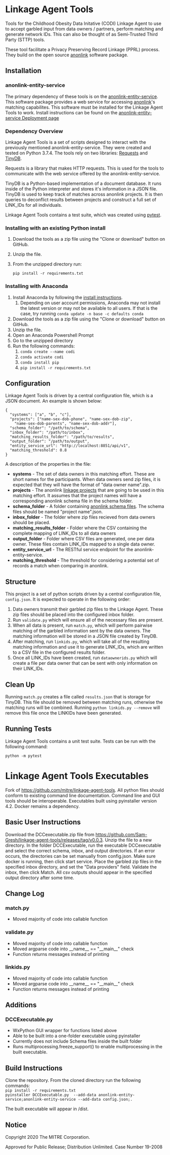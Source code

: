 # Linkage Agent Tools

Tools for the Childhood Obesity Data Initative (CODI) Linkage Agent to use to accept garbled input from data owners / partners, perform matching and generate network IDs. This can also be thought of as Semi-Trusted Third Party (STTP) tools.

These tool facilitate a Privacy Preserving Record Linkage (PPRL) process. They build on the open source [anonlink](https://github.com/data61/anonlink) software package.

## Installation

### anonlink-entity-service

The primary dependency of these tools is on the [anonlink-entity-service](https://anonlink-entity-service.readthedocs.io/en/stable/). This software package provides a web service for accessing [anonlink](https://github.com/data61/anonlink)'s matching capabilites. This software must be installed for the Linkage Agent Tools to work. Install instructions can be found on the [anonlink-entity-service Deployment page](https://anonlink-entity-service.readthedocs.io/en/stable/deployment.html)

### Dependency Overview

Linkage Agent Tools is a set of scripts designed to interact with the previously mentioned anonlink-entity-service. They were created and tested on Python 3.7.4. The tools rely on two libraries: [Requests](https://requests.readthedocs.io/en/master/) and [TinyDB](https://tinydb.readthedocs.io/en/latest/intro.html).

Requests is a library that makes HTTP requests. This is used for the tools to communicate with the web service offered by the anonlink-entity-service.

TinyDB is a Python-based implementation of a document database. It runs inside of the Python interpreter and stores it's information in a JSON file. TinyDB is used to keep track of matches across anonlink projects. It is then queries to deconflict results between projects and construct a full set of LINK_IDs for all individuals.

Linkage Agent Tools contains a test suite, which was created using [pytest](https://docs.pytest.org/en/latest/).

### Installing with an existing Python install

1. Download the tools as a zip file using the "Clone or download" button on GitHub.
1. Unzip the file.
1. From the unzipped directory run:

    `pip install -r requirements.txt`

### Installing with Anaconda

1. Install Anaconda by following the [install instructions](https://docs.anaconda.com/anaconda/install/).
    1. Depending on user account permissions, Anaconda may not install the latest version or may not be available to all users. If that is the case, try running `conda update -n base -c defaults conda`
1. Download the tools as a zip file using the "Clone or download" button on GitHub.
1. Unzip the file.
1. Open an Anaconda Powershell Prompt
1. Go to the unzipped directory
1. Run the following commands:
    1. `conda create --name codi`
    1. `conda activate codi`
    1. `conda install pip`
    1. `pip install -r requirements.txt`

## Configuration

Linkage Agent Tools is driven by a central configuration file, which is a JSON document. An example is shown below:

```
{
  "systems": ["a", "b", "c"],
  "projects": ["name-sex-dob-phone", "name-sex-dob-zip",
    "name-sex-dob-parents", "name-sex-dob-addr"],
  "schema_folder": "/path/to/schema",
  "inbox_folder": "/path/to/inbox",
  "matching_results_folder": "/path/to/results",
  "output_folder": "/path/to/output",
  "entity_service_url": "http://localhost:8851/api/v1",
  "matching_threshold": 0.8
}
```
A description of the properties in the file:
* **systems** - The set of data owners in this matching effort. These are short names for the participants. When data owners send zip files, it is expected that they will have the format of "data owner name".zip.
* **projects** - The anonlink [linkage projects](https://anonlink-entity-service.readthedocs.io/en/stable/tutorial/Record%20Linkage%20API.html#Create-Linkage-Project) that are going to be used in this matching effort. It assumes that the project names will have a corresponding anonlink schema file in the schema folder.
* **schema_folder** - A folder containing [anonlink schema files](https://clkhash.readthedocs.io/en/latest/schema.html). The schema files should be named "project name".json.
* **inbox_folder** - The folder where zip files recieved from data owners should be placed.
* **matching_results_folder** - Folder where the CSV containing the complete mapping of LINK_IDs to all data owners
* **output_folder** - Folder where CSV files are generated, one per data owner. These files contain LINK_IDs mapped to a single data owner.
* **entity_service_url** - The RESTful service endpoint for the anonlink-entity-service.
* **matching_threshold** - The threshold for considering a potential set of records a match when comparing in anonlink.

## Structure

This project is a set of python scripts driven by a central configuration file, `config.json`. It is expected to operate in the following order:

1. Data owners transmit their garbled zip files to the Linkage Agent. These zip files should be placed into the configured inbox folder.
1. Run `validate.py` which will ensure all of the necessary files are present.
1. When all data is present, run `match.py`, which will perform pairwise matching of the garbled information sent by the data owners. The matching information will be stored in a JSON file created by TinyDB.
1. After matching, run `linkids.py`, which will take all of the resulting matching information and use it to generate LINK_IDs, which are written to a CSV file in the configured results folder.
1. Once all LINK_IDs have been created, run `dataownerids.py` which will create a file per data owner that can be sent with only information on their LINK_IDs.

## Clean Up

Running `match.py` creates a file called `results.json` that is storage for TinyDB. This file should be removed between matching runs, otherwise the matching runs will be combined. Running `python linkids.py --remove` will remove this file once the LINKIDs have been generated.

## Running Tests

Linkage Agent Tools contains a unit test suite. Tests can be run with the following command:

`python -m pytest`

# Linkage Agent Tools Executables
Fork of https://github.com/mitre/linkage-agent-tools. All python files should conform to existing command line documentation. Command line and GUI tools should be interoperable. Executables built using pyinstaller version 4.2. Docker remains a dependency.

## Basic User Instructions
Download the DCCexecutable.zip file from https://github.com/Sam-Gresh/linkage-agent-tools/releases/tag/v0.0.3. Unzip the file to a new directory. In the folder DCCExecutable, run the executable DCCexecutable and select the correct schema, inbox, and output directories. If an error occurs, the directories can be set manually from config.json. Make sure docker is running, then click start service. Place the garbled zip files in the specified inbox directory, and set the "Data providers" field. Validate the inbox, then click Match. All csv outputs should appear in the specified output directory after some time.

## Change Log
### match.py
- Moved majority of code into callable function

### validate.py
- Moved majority of code into callable function
- Moved argparse code into \_\_name\_\_ == "\_\_main\_\_" check
- Function returns messages instead of printing

### linkids.py
- Moved majority of code into callable function
- Moved argparse code into \_\_name\_\_ == "\_\_main\_\_" check
- Function returns messages instead of printing

## Additions
### DCCExecutable.py
- WxPython GUI wrapper for functions listed above
- Able to be built into a one-folder executable using pyinstaller
- Currently does not include Schema files inside the built folder
- Runs multiprocessing.freeze_support() to enable multiprocessing in the built executable.


## Build Instructions
Clone the repository. From the cloned directory run the following commands:  
`pip install -r requirements.txt`  
`pyinstaller DCCExecutable.py  --add-data anonlink-entity-service;anonlink-entity-service --add-data config.json;.`

The built executable will appear in /dist.

## Notice

Copyright 2020 The MITRE Corporation.

Approved for Public Release; Distribution Unlimited. Case Number 19-2008

